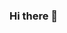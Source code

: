 ### Hi there 👋

<!--
I'm Soul, a little ghost behind SafeSoul meme token.

- 🔭 I’m currently working on NFT Marketplace and DEX
- 🌱 I’m currently learning Solana
- 💬 Ask me about anything regarding my new meme adventure.
- 📫 How to reach me? www.safesoul.info
- ⚡ Fun fact: I am transparent, but still visible to you!
-->
